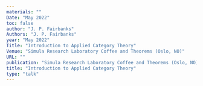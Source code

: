 ```yaml
---
materials: ""
Date: "May 2022"
toc: false
author: "J. P. Fairbanks"
Authors: "J. P. Fairbanks"
year: "May 2022"
Title: "Introduction to Applied Category Theory"
Venue: "Simula Research Laboratory Coffee and Theorems (Oslo, NO)"
URL: ""
publication: "Simula Research Laboratory Coffee and Theorems (Oslo, NO)"
title: "Introduction to Applied Category Theory"
type: "talk"
---
```


